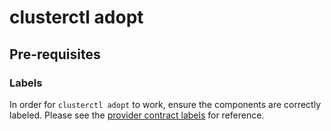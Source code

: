 # clusterctl adopt

## Pre-requisites

### Labels

In order for `clusterctl adopt` to work, ensure the components are correctly
labeled. Please see the [provider contract labels][provider-contract-labels] for reference.

<!-- links -->
[provider-contract-labels]: ../provider-contract.md#labels
